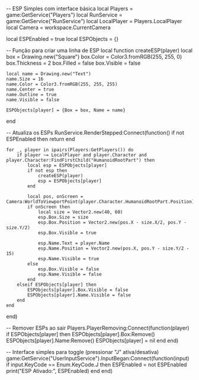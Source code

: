 -- ESP Simples com interface básica
local Players = game:GetService("Players")
local RunService = game:GetService("RunService")
local LocalPlayer = Players.LocalPlayer
local Camera = workspace.CurrentCamera

local ESPEnabled = true
local ESPObjects = {}

-- Função para criar uma linha de ESP
local function createESP(player)
    local box = Drawing.new("Square")
    box.Color = Color3.fromRGB(255, 255, 0)
    box.Thickness = 2
    box.Filled = false
    box.Visible = false

    local name = Drawing.new("Text")
    name.Size = 16
    name.Color = Color3.fromRGB(255, 255, 255)
    name.Center = true
    name.Outline = true
    name.Visible = false

    ESPObjects[player] = {Box = box, Name = name}
end

-- Atualiza os ESPs
RunService.RenderStepped:Connect(function()
    if not ESPEnabled then return end

    for _, player in ipairs(Players:GetPlayers()) do
        if player ~= LocalPlayer and player.Character and player.Character:FindFirstChild("HumanoidRootPart") then
            local esp = ESPObjects[player]
            if not esp then
                createESP(player)
                esp = ESPObjects[player]
            end

            local pos, onScreen = Camera:WorldToViewportPoint(player.Character.HumanoidRootPart.Position)
            if onScreen then
                local size = Vector2.new(40, 60)
                esp.Box.Size = size
                esp.Box.Position = Vector2.new(pos.X - size.X/2, pos.Y - size.Y/2)
                esp.Box.Visible = true

                esp.Name.Text = player.Name
                esp.Name.Position = Vector2.new(pos.X, pos.Y - size.Y/2 - 15)
                esp.Name.Visible = true
            else
                esp.Box.Visible = false
                esp.Name.Visible = false
            end
        elseif ESPObjects[player] then
            ESPObjects[player].Box.Visible = false
            ESPObjects[player].Name.Visible = false
        end
    end
end)

-- Remover ESPs ao sair
Players.PlayerRemoving:Connect(function(player)
    if ESPObjects[player] then
        ESPObjects[player].Box:Remove()
        ESPObjects[player].Name:Remove()
        ESPObjects[player] = nil
    end
end)

-- Interface simples para toggle (pressionar "J" ativa/desativa)
game:GetService("UserInputService").InputBegan:Connect(function(input)
    if input.KeyCode == Enum.KeyCode.J then
        ESPEnabled = not ESPEnabled
        print("ESP Ativado:", ESPEnabled)
    end
end)